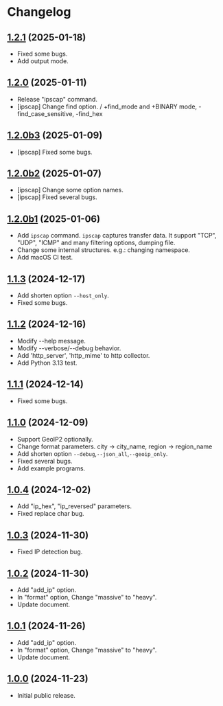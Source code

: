 # Changelog

## [1.2.1](https://github.com/deer-hunt/ipsurv/releases/tag/v1.2.1) (2025-01-18)

- Fixed some bugs.
- Add output mode.

## [1.2.0](https://github.com/deer-hunt/ipsurv/releases/tag/v1.2.0) (2025-01-11)

- Release "ipscap" command.
- [ipscap] Change find option. / +find_mode and +BINARY mode, -find_case_sensitive, -find_hex

## [1.2.0b3](https://github.com/deer-hunt/ipsurv/releases/tag/v1.2.0b3) (2025-01-09)

- [ipscap] Fixed some bugs.

## [1.2.0b2](https://github.com/deer-hunt/ipsurv/releases/tag/v1.2.0b2) (2025-01-07)

- [ipscap] Change some option names.
- [ipscap] Fixed several bugs.

## [1.2.0b1](https://github.com/deer-hunt/ipsurv/releases/tag/v1.2.0b1) (2025-01-06)

- Add `ipscap` command. `ipscap` captures transfer data. It support "TCP", "UDP", "ICMP" and many filtering options, dumping file.
- Change some internal structures. e.g.: changing namespace.
- Add macOS CI test. 

## [1.1.3](https://github.com/deer-hunt/ipsurv/releases/tag/v1.1.3) (2024-12-17)

- Add shorten option ```--host_only```.
- Fixed some bugs.

## [1.1.2](https://github.com/deer-hunt/ipsurv/releases/tag/v1.1.2) (2024-12-16)

- Modify --help message.
- Modify --verbose/--debug behavior.
- Add 'http_server', 'http_mime' to http collector.
- Add Python 3.13 test.

## [1.1.1](https://github.com/deer-hunt/ipsurv/releases/tag/v1.1.1) (2024-12-14)

- Fixed some bugs.

## [1.1.0](https://github.com/deer-hunt/ipsurv/releases/tag/v1.1.0) (2024-12-09)

- Support GeoIP2 optionally.
- Change format parameters. city -> city_name, region -> region_name
- Add shorten option ```--debug```,```--json_all```,```--geoip_only```.
- Fixed several bugs.
- Add example programs.

## [1.0.4](https://github.com/deer-hunt/ipsurv/releases/tag/v1.0.4) (2024-12-02)

- Add "ip_hex", "ip_reversed" parameters.
- Fixed replace char bug.

## [1.0.3](https://github.com/deer-hunt/ipsurv/releases/tag/v1.0.3) (2024-11-30)

- Fixed IP detection bug.

## [1.0.2](https://github.com/deer-hunt/ipsurv/releases/tag/v1.0.2) (2024-11-30)

- Add "add_ip" option.
- In "format" option, Change "massive" to "heavy".
- Update document.

## [1.0.1](https://github.com/deer-hunt/ipsurv/releases/tag/v1.0.1) (2024-11-26)

- Add "add_ip" option.
- In "format" option, Change "massive" to "heavy".
- Update document.

## [1.0.0](https://github.com/deer-hunt/ipsurv/releases/tag/v1.0.0) (2024-11-23)

- Initial public release.

